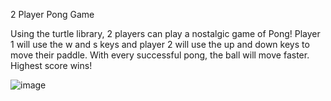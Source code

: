 2 Player Pong Game

Using the turtle library, 2 players can play a nostalgic game of Pong!
Player 1 will use the w and s keys and player 2 will use the up and down keys to move their paddle. 
With every successful pong, the ball will move faster. Highest score wins!

![image](https://github.com/eyawata/ponggame/assets/157731956/3e2943ab-2ce0-46a1-a5b8-d60924b2054b)
